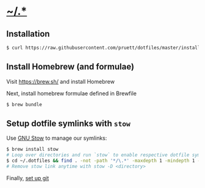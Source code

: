 # [~/.\*](https://dotfiles.github.io/)

## Installation

```bash
$ curl https://raw.githubusercontent.com/pruett/dotfiles/master/install | sh
```

## Install Homebrew (and formulae)

Visit https://brew.sh/ and install Homebrew

Next, install homebrew formulae defined in Brewfile

```bash
$ brew bundle
```

## Setup dotfile symlinks with `stow`

Use [GNU Stow](https://www.gnu.org/software/stow/) to manage our symlinks:

```bash
$ brew install stow
# Loop over directories and run `stow` to enable respective dotfile symlinking
$ cd ~/.dotfiles && find . -not -path '*/\.*' -maxdepth 1 -mindepth 1 -type d | sed -e 's/^\.\///'| xargs -I % sh -c 'stow %'
# Remove stow link anytime with stow -D <directory>
```

Finally, [set up git](git/README.md)
